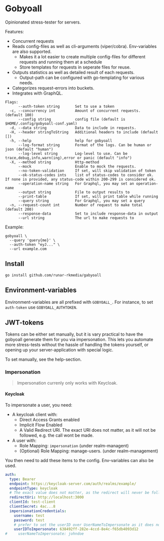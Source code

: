 # Gobyoall

Opinionated stress-tester for servers.

Features:
 - Concurrent requests
 - Reads config-files as well as cli-arguments (viper/cobra). Env-variables are also supported.
   - Makes it a lot easier to create multiple config-files for different requests and running them at a schedule
   - Store templates for requests in seperate files for reuse.
 - Outputs statistics as well as detailed result of each requests.
   - Output-path can be configured with go-templating for various needs.
 - Categorizes request-errors into buckets.
 - Integrates with GraphQL.

```
Flags:
      --auth-token string       Set to use a token
  -c, --concurrency int         Amount of concurrent requests. (default 100)
      --config string           config file (default is $HOME/.config/gobyoall-conf.yaml)
  -d, --data string             Data to include in requests.
  -H, --header stringToString   Additional headers to include (default [])
  -h, --help                    help for gobyoall
      --log-format string       Format of the logs. Can be human or json (default "human")
      --log-level string        Log-level to use. Can be trace,debug,info,warn(ing),error or panic (default "info")
  -X, --method string           Http-method
      --mock                    Enable to mock the requests.
      --no-token-validation     If set, will skip validation of token
      --ok-status-codes ints    list of status-codes to consider ok. If none is provided, any status-code within 200-299 is considered ok.
      --operation-name string   For Graphql, you may set an operation-name
      --output string           File to output results to
      --print-table             If set, will print table while running
      --query string            For Graphql, you may set a query
  -n, --request-count int       Number of request to make total (default 200)
      --response-data           Set to include response-data in output
      --url string              The url to make requests to
```

Example:

```
gobyoall \
  --query 'query{me}' \
  --auth-token "eyJ..." \
  --url example.com
```

## Install

```
go install github.com/runar-rkmedia/gabyoall
```

## Environment-variables

Environment-variables are all prefixed with `GOBYOALL_`. For instance, to set `auth-token` use `GOBYOALL_AUTHTOKEN`.

## JWT-tokens

Tokens can be either set manually, but it is vary practical to have the gobyoall generate them for you via impersonation. This lets you automate more stress-tests without the hassle of handling the tokens yourself, or opening up your server-application with special logic.

To set manually, see the help-section.

### Impersonation

> Impersonation currenly only works with Keycloak.

#### Keycloak

To impersonate a user, you need:

- A keycloak client with:
  - Direct Access Grants enabled
  - Implicit Flow Enabled
  - A Valid Redirect URI. The exact URI does not matter, as it will not be followed, e.g. the call wont be made.
- A user with:
  - Role Mapping: `impersonation` (under realm-managent)
  - (Optional) Role Mapping: manage-users. (under realm-management)

You then need to add these items to the config. Env-variables can also be used.

```yaml
auth:
  type: Bearer
  endpoint: https://keycloak-server.com/auth/realms/example/
  endpointType: keycloak
  # The exact value does not matter, as the redirect will never be followed.
  redirectUri: http://localhost:3000 
  clientId: test-client
  clientSecret: 4ac...8
  impersionationCredentials: 
    username: test
    password: test
    # prefer to set the userID over UserNameToImpersonate as it does not require a lookup
    userIDToImpersonate: 638492ff-282e-4ccd-8e4c-f65db4093d12
#     userNameToImpersonate: johndoe
```